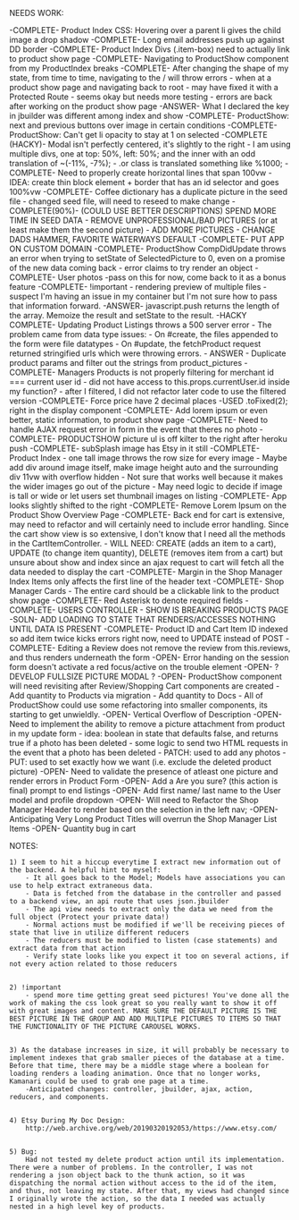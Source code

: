 NEEDS WORK:

-COMPLETE- Product Index CSS: Hovering over a parent li gives the child image a drop shadow
-COMPLETE- Long email addresses push up against DD border
-COMPLETE- Product Index Divs (.item-box) need to actually link to product show page
-COMPLETE- Navigating to ProductShow component from my ProductIndex breaks
-COMPLETE- After changing the shape of my state, from time to time, navigating to the / will throw errors
    - when at a product show page and navigating back to root
    - may have fixed it with a Protected Route
    - seems okay but needs more testing
    - errors are back after working on the product show page
-ANSWER- What I declared the key in jbuilder was different among index and show
-COMPLETE- ProductShow: next and previous buttons over image in certain conditions
-COMPLETE- ProductShow: Can't get li opacity to stay at 1 on selected
-COMPLETE (HACKY)- Modal isn't perfectly centered, it's slightly to the right
    - I am using multiple divs, one at top: 50%, left: 50%; and the inner with an odd translation of ~(-11%, -7%);
    - .or class is translated something like %1000;
-COMPLETE- Need to properly create horizontal lines that span 100vw
    - IDEA: create thin block element + border that has an id selector and goes 100%vw
-COMPLETE- Coffee dictionary has a duplicate picture in the seed file
    - changed seed file, will need to reseed to make change
-COMPLETE(90%)- (COULD USE BETTER DESCRIPTIONS) SPEND MORE TIME IN SEED DATA 
    - REMOVE UNPROFESSIONAL/BAD PICTURES (or at least make them the second picture)
    - ADD MORE PICTURES
    - CHANGE DADS HAMMER, FAVORITE WATERWAYS DEFAULT
-COMPLETE- PUT APP ON CUSTOM DOMAIN
-COMPLETE- ProductShow CompDidUpdate throws an error when trying to setState of SelectedPicture to 0, even on a promise of the new data coming back
    - error claims to try render an object
-COMPLETE- User photos
    -pass on this for now, come back to it as a bonus feature
-COMPLETE- !important - rendering preview of multiple files
    - suspect I'm having an issue in my container but I'm not sure how to pass that information forward.
    -ANSWER- javascript.push returns the length of the array. Memoize the result and setState to the result.
-HACKY COMPLETE- Updating Product Listings throws a 500 server error
    - The problem came from data type issues:
        - On #create, the files appended to the form were file datatypes
        - On #update, the fetchProduct request returned stringified urls which were throwing errors.
    - ANSWER - Duplicate product params and filter out the strings from product_pictures 
-COMPLETE- Managers Products is not properly filtering for merchant id === current user id
    - did not have access to this.props.currentUser.id inside my function? 
    - after I filtered, I did not refactor later code to use the filtered version
-COMPLETE- Force price have 2 decimal places
    -USED .toFixed(2); right in the display component
-COMPLETE- Add lorem ipsum or even better, static information, to product show page
-COMPLETE- Need to handle AJAX request error in form in the event that theres no photo
-COMPLETE- PRODUCTSHOW picture ul is off kilter to the right after heroku push
-COMPLETE- subSplash image has Etsy in it still
-COMPLETE- Product Index - one tall image throws the row size for every image
    - Maybe add div around image itself, make image height auto and the surrounding div 11vw with overflow hidden
    - Not sure that works well because it makes the wider images go out of the picture
    - May need logic to decide if image is tall or wide or let users set thumbnail images on listing
-COMPLETE- App looks slightly shifted to the right
-COMPLETE- Remove Lorem Ipsum on the Product Show Overview Page
-COMPLETE- Back end for cart is extensive, may need to refactor and will certainly need to include error handling. Since the cart show view is so extensive, I don't know that I need all the methods in the CartItemController. 
    - WILL NEED: CREATE (adds an item to a cart), UPDATE (to change item quantity), DELETE (removes item from a cart) but unsure about show and index since an ajax request to cart will fetch all the data needed to display the cart
-COMPLETE- Margin in the Shop Manager Index Items only affects the first line of the header text
-COMPLETE- Shop Manager Cards - The entire card should be a clickable link to the product show page
-COMPLETE- Red Asterisk to denote required fields
-COMPLETE- USERS CONTROLLER - SHOW IS BREAKING PRODUCTS PAGE
    -SOLN- ADD LOADING TO STATE THAT RENDERS/ACCESSES NOTHING UNTIL DATA IS PRESENT
-COMPLETE- Product ID and Cart Item ID indexed so add item twice kicks errors right now, need to UPDATE instead of POST
-COMPLETE- Editing a Review does not remove the review from this.reviews, and thus renders underneath the form
-OPEN- Error handing on the session form doesn't activate a red focus/active on the trouble element
-OPEN- ? DEVELOP FULLSIZE PICTURE MODAL ?
-OPEN- ProductShow component will need revisiting after Review/Shopping Cart components are created
    - Add quantity to Products via migration
    - Add quantity to Docs
    - All of ProductShow could use some refactoring into smaller components, its starting to get unwieldly.
-OPEN- Vertical Overflow of Description
-OPEN- Need to implement the ability to remove a picture attachment from product in my update form
    - idea: boolean in state that defaults false, and returns true if a photo has been deleted
    - some logic to send two HTML requests in the event that a photo has been deleted
        - PATCH: used to add any photos
        - PUT: used to set exactly how we want (i.e. exclude the deleted product picture)
-OPEN- Need to validate the presence of atleast one picture and render errors in Product Form
-OPEN- Add a Are you sure? (this action is final) prompt to end listings
-OPEN- Add first name/ last name to the User model and profile dropdown
-OPEN- Will need to Refactor the Shop Manager Header to render based on the selection in the left nav;
-OPEN- Anticipating Very Long Product Titles will overrun the Shop Manager List Items
-OPEN- Quantity bug in cart


 

NOTES: 

    1) I seem to hit a hiccup everytime I extract new information out of the backend. A helpful hint to myself:
        - It all goes back to the Model; Models have associations you can use to help extract extraneous data.
        - Data is fetched from the database in the controller and passed to a backend view, an api route that uses json.jbuilder
        - The api view needs to extract only the data we need from the full object (Protect your private data!)
        - Normal actions must be modified if we'll be receiving pieces of state that live in utilize different reducers
        - The reducers must be modified to listen (case statements) and extract data from that action
        - Verify state looks like you expect it too on several actions, if not every action related to those reducers


    2) !important
        - spend more time getting great seed pictures! You've done all the work of making the css look great so you really want to show it off with great images and content. MAKE SURE THE DEFAULT PICTURE IS THE BEST PICTURE IN THE GROUP AND ADD MULTIPLE PICTURES TO ITEMS SO THAT THE FUNCTIONALITY OF THE PICTURE CAROUSEL WORKS.


    3) As the database increases in size, it will probably be necessary to implement indexes that grab smaller pieces of the database at a time. Before that time, there may be a middle stage where a boolean for loading renders a loading animation. Once that no longer works, Kamanari could be used to grab one page at a time. 
        -Anticipated changes: controller, jbuilder, ajax, action, reducers, and components.


    4) Etsy During My Doc Design:
        http://web.archive.org/web/20190320192053/https://www.etsy.com/


    5) Bug:
        Had not tested my delete product action until its implementation. There were a number of problems. In the controller, I was not rendering a json object back to the thunk action, so it was dispatching the normal action without access to the id of the item, and thus, not leaving my state. After that, my views had changed since I originally wrote the action, so the data I needed was actually nested in a high level key of products.




